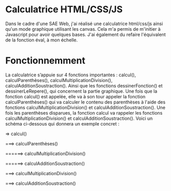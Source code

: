 # Calculatrice HTML/CSS/JS
Dans le cadre d'une SAE Web, j'ai réalisé une calculatrice html/css/js ainsi qu'un mode graphique utilisant les canvas. Cela m'a permis de m'initier à Javascript pour avoir quelques bases. J'ai également du refaire l'équivalent de la fonction éval, à mon échelle.

# Fonctionnemment 
La calculatrice s’appuie sur 4 fonctions importantes : calcul(), calculParenthèses(), calculMultiplicationDivision(), calculAdditionSoustraction(). Ainsi que les fonctions dessinerFonction() et dessinerLeRepere(), qui concernent la partie graphique. Une fois que la fonction calcul() est appelée, elle va à son tour appeler la fonction calculParenthèses() qui va calculer le contenu des parenthèses à l'aide des fonctions calculMultiplicationDivision() et calculAdditionSoustraction(). Une fois les parenthèses disparues, la fonction calcul va rappeler les fonctions calculMultiplicationDivision() et calculAdditionSoustraction(). Voici un schéma ci-dessous qui donnera un exemple concret :

 => calcul()
 
 ===> calculParenthèses()
 
 ======> calculMultiplicationDivision()
 
 ======> calculAdditionSoustraction()
 
 ===> calculMultiplicationDivision()
 
 ===> calculAdditionSoustraction()
